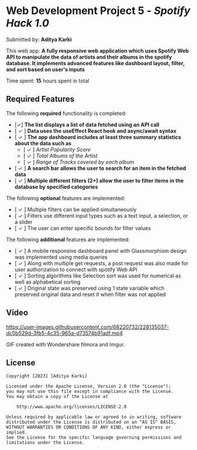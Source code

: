 # Web Development Project 5 - *Spotify Hack 1.0*

Submitted by: **Aditya Karki**

This web app: **A fully responsive web application which uses Spotify Web API to manipulate the data of artists and their albums in the spotify database. It implements advanced features like dashboard layout, filter, and sort based on user's inputs**

Time spent: **15** hours spent in total

## Required Features

The following **required** functionality is completed:

- [✓] **The list displays a list of data fetched using an API call**
- [ ✓ ] **Data uses the useEffect React hook and async/await syntax**
- [ ✓ ] **The app dashboard includes at least three summary statistics about the data such as**
  - [ ✓ ] *Artist Popularity Score*
  - [ ✓ ] *Total Albums of the Artist*
  - [ ✓ ] *Range of Tracks covered by each album*
- [ ✓ ] **A search bar allows the user to search for an item in the fetched data**
- [ ✓ ] **Multiple different filters (2+) allow the user to filter items in the database by specified categories**

The following **optional** features are implemented:

- [ ✓ ] Multiple filters can be applied simultaneously
- [ ✓ ] Filters use different input types such as a text input, a selection, or a slider
- [ ✓ ] The user can enter specific bounds for filter values

The following **additional** features are implemented:

* [ ✓ ] A mobile responsive dashboard panel with Glassmorphism design was implemented using media queries
* [ ✓ ] Along with multiple get requests, a post request was also made for user authorization to connect with spotify Web API
* [ ✓ ] Sorting algorithms like Selection sort was used for numerical as well as alphabetical sorting
* [ ✓ ] Original state was preserved using 1 state variable which preserved original data and reset it when filter was not applied

## Video 

https://user-images.githubusercontent.com/68220732/228135037-dc0b529d-3fb5-4c35-965a-d73574b91adf.mp4


<!-- Replace this with whatever GIF tool you used! -->
GIF created with Wondershare filmora and Imgur.

## License

    Copyright [2023] [Aditya Karki]

    Licensed under the Apache License, Version 2.0 (the "License");
    you may not use this file except in compliance with the License.
    You may obtain a copy of the License at

        http://www.apache.org/licenses/LICENSE-2.0

    Unless required by applicable law or agreed to in writing, software
    distributed under the License is distributed on an "AS IS" BASIS,
    WITHOUT WARRANTIES OR CONDITIONS OF ANY KIND, either express or implied.
    See the License for the specific language governing permissions and
    limitations under the License.
